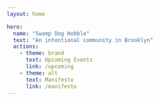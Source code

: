 ```yaml
---
layout: home

hero:
  name: "Swamp Dog Hobble"
  text: "An intentional community in Brooklyn"
  actions:
    - theme: brand
      text: Upcoming Events
      link: /upcoming
    - theme: alt
      text: Manifesto
      link: /manifesto
---
```


